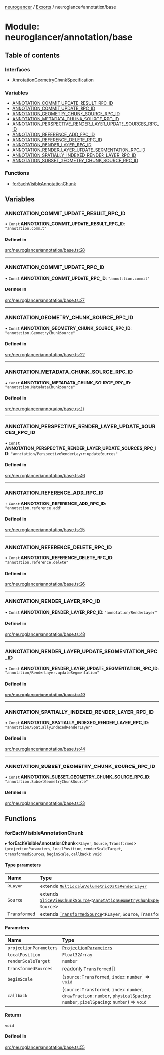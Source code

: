 [neuroglancer](../README.md) / [Exports](../modules.md) / neuroglancer/annotation/base

# Module: neuroglancer/annotation/base

## Table of contents

### Interfaces

- [AnnotationGeometryChunkSpecification](../interfaces/neuroglancer_annotation_base.AnnotationGeometryChunkSpecification.md)

### Variables

- [ANNOTATION\_COMMIT\_UPDATE\_RESULT\_RPC\_ID](neuroglancer_annotation_base.md#annotation_commit_update_result_rpc_id)
- [ANNOTATION\_COMMIT\_UPDATE\_RPC\_ID](neuroglancer_annotation_base.md#annotation_commit_update_rpc_id)
- [ANNOTATION\_GEOMETRY\_CHUNK\_SOURCE\_RPC\_ID](neuroglancer_annotation_base.md#annotation_geometry_chunk_source_rpc_id)
- [ANNOTATION\_METADATA\_CHUNK\_SOURCE\_RPC\_ID](neuroglancer_annotation_base.md#annotation_metadata_chunk_source_rpc_id)
- [ANNOTATION\_PERSPECTIVE\_RENDER\_LAYER\_UPDATE\_SOURCES\_RPC\_ID](neuroglancer_annotation_base.md#annotation_perspective_render_layer_update_sources_rpc_id)
- [ANNOTATION\_REFERENCE\_ADD\_RPC\_ID](neuroglancer_annotation_base.md#annotation_reference_add_rpc_id)
- [ANNOTATION\_REFERENCE\_DELETE\_RPC\_ID](neuroglancer_annotation_base.md#annotation_reference_delete_rpc_id)
- [ANNOTATION\_RENDER\_LAYER\_RPC\_ID](neuroglancer_annotation_base.md#annotation_render_layer_rpc_id)
- [ANNOTATION\_RENDER\_LAYER\_UPDATE\_SEGMENTATION\_RPC\_ID](neuroglancer_annotation_base.md#annotation_render_layer_update_segmentation_rpc_id)
- [ANNOTATION\_SPATIALLY\_INDEXED\_RENDER\_LAYER\_RPC\_ID](neuroglancer_annotation_base.md#annotation_spatially_indexed_render_layer_rpc_id)
- [ANNOTATION\_SUBSET\_GEOMETRY\_CHUNK\_SOURCE\_RPC\_ID](neuroglancer_annotation_base.md#annotation_subset_geometry_chunk_source_rpc_id)

### Functions

- [forEachVisibleAnnotationChunk](neuroglancer_annotation_base.md#foreachvisibleannotationchunk)

## Variables

### ANNOTATION\_COMMIT\_UPDATE\_RESULT\_RPC\_ID

• `Const` **ANNOTATION\_COMMIT\_UPDATE\_RESULT\_RPC\_ID**: ``"annotation.commit"``

#### Defined in

[src/neuroglancer/annotation/base.ts:28](https://github.com/ActiveBrainAtlas2/neuroglancer/blob/034b457d/src/neuroglancer/annotation/base.ts#L28)

___

### ANNOTATION\_COMMIT\_UPDATE\_RPC\_ID

• `Const` **ANNOTATION\_COMMIT\_UPDATE\_RPC\_ID**: ``"annotation.commit"``

#### Defined in

[src/neuroglancer/annotation/base.ts:27](https://github.com/ActiveBrainAtlas2/neuroglancer/blob/034b457d/src/neuroglancer/annotation/base.ts#L27)

___

### ANNOTATION\_GEOMETRY\_CHUNK\_SOURCE\_RPC\_ID

• `Const` **ANNOTATION\_GEOMETRY\_CHUNK\_SOURCE\_RPC\_ID**: ``"annotation.GeometryChunkSource"``

#### Defined in

[src/neuroglancer/annotation/base.ts:22](https://github.com/ActiveBrainAtlas2/neuroglancer/blob/034b457d/src/neuroglancer/annotation/base.ts#L22)

___

### ANNOTATION\_METADATA\_CHUNK\_SOURCE\_RPC\_ID

• `Const` **ANNOTATION\_METADATA\_CHUNK\_SOURCE\_RPC\_ID**: ``"annotation.MetadataChunkSource"``

#### Defined in

[src/neuroglancer/annotation/base.ts:21](https://github.com/ActiveBrainAtlas2/neuroglancer/blob/034b457d/src/neuroglancer/annotation/base.ts#L21)

___

### ANNOTATION\_PERSPECTIVE\_RENDER\_LAYER\_UPDATE\_SOURCES\_RPC\_ID

• `Const` **ANNOTATION\_PERSPECTIVE\_RENDER\_LAYER\_UPDATE\_SOURCES\_RPC\_ID**: ``"annotation/PerspectiveRenderLayer:updateSources"``

#### Defined in

[src/neuroglancer/annotation/base.ts:46](https://github.com/ActiveBrainAtlas2/neuroglancer/blob/034b457d/src/neuroglancer/annotation/base.ts#L46)

___

### ANNOTATION\_REFERENCE\_ADD\_RPC\_ID

• `Const` **ANNOTATION\_REFERENCE\_ADD\_RPC\_ID**: ``"annotation.reference.add"``

#### Defined in

[src/neuroglancer/annotation/base.ts:25](https://github.com/ActiveBrainAtlas2/neuroglancer/blob/034b457d/src/neuroglancer/annotation/base.ts#L25)

___

### ANNOTATION\_REFERENCE\_DELETE\_RPC\_ID

• `Const` **ANNOTATION\_REFERENCE\_DELETE\_RPC\_ID**: ``"annotation.reference.delete"``

#### Defined in

[src/neuroglancer/annotation/base.ts:26](https://github.com/ActiveBrainAtlas2/neuroglancer/blob/034b457d/src/neuroglancer/annotation/base.ts#L26)

___

### ANNOTATION\_RENDER\_LAYER\_RPC\_ID

• `Const` **ANNOTATION\_RENDER\_LAYER\_RPC\_ID**: ``"annotation/RenderLayer"``

#### Defined in

[src/neuroglancer/annotation/base.ts:48](https://github.com/ActiveBrainAtlas2/neuroglancer/blob/034b457d/src/neuroglancer/annotation/base.ts#L48)

___

### ANNOTATION\_RENDER\_LAYER\_UPDATE\_SEGMENTATION\_RPC\_ID

• `Const` **ANNOTATION\_RENDER\_LAYER\_UPDATE\_SEGMENTATION\_RPC\_ID**: ``"annotation/RenderLayer.updateSegmentation"``

#### Defined in

[src/neuroglancer/annotation/base.ts:49](https://github.com/ActiveBrainAtlas2/neuroglancer/blob/034b457d/src/neuroglancer/annotation/base.ts#L49)

___

### ANNOTATION\_SPATIALLY\_INDEXED\_RENDER\_LAYER\_RPC\_ID

• `Const` **ANNOTATION\_SPATIALLY\_INDEXED\_RENDER\_LAYER\_RPC\_ID**: ``"annotation/SpatiallyIndexedRenderLayer"``

#### Defined in

[src/neuroglancer/annotation/base.ts:44](https://github.com/ActiveBrainAtlas2/neuroglancer/blob/034b457d/src/neuroglancer/annotation/base.ts#L44)

___

### ANNOTATION\_SUBSET\_GEOMETRY\_CHUNK\_SOURCE\_RPC\_ID

• `Const` **ANNOTATION\_SUBSET\_GEOMETRY\_CHUNK\_SOURCE\_RPC\_ID**: ``"annotation.SubsetGeometryChunkSource"``

#### Defined in

[src/neuroglancer/annotation/base.ts:23](https://github.com/ActiveBrainAtlas2/neuroglancer/blob/034b457d/src/neuroglancer/annotation/base.ts#L23)

## Functions

### forEachVisibleAnnotationChunk

▸ **forEachVisibleAnnotationChunk**<`RLayer`, `Source`, `Transformed`\>(`projectionParameters`, `localPosition`, `renderScaleTarget`, `transformedSources`, `beginScale`, `callback`): `void`

#### Type parameters

| Name | Type |
| :------ | :------ |
| `RLayer` | extends [`MultiscaleVolumetricDataRenderLayer`](../interfaces/neuroglancer_sliceview_base.MultiscaleVolumetricDataRenderLayer.md) |
| `Source` | extends [`SliceViewChunkSource`](../interfaces/neuroglancer_sliceview_base.SliceViewChunkSource.md)<[`AnnotationGeometryChunkSpecification`](../interfaces/neuroglancer_annotation_base.AnnotationGeometryChunkSpecification.md), `Source`\> |
| `Transformed` | extends [`TransformedSource`](../interfaces/neuroglancer_sliceview_base.TransformedSource.md)<`RLayer`, `Source`, `Transformed`\> |

#### Parameters

| Name | Type |
| :------ | :------ |
| `projectionParameters` | [`ProjectionParameters`](../classes/neuroglancer_projection_parameters.ProjectionParameters.md) |
| `localPosition` | `Float32Array` |
| `renderScaleTarget` | `number` |
| `transformedSources` | readonly `Transformed`[] |
| `beginScale` | (`source`: `Transformed`, `index`: `number`) => `void` |
| `callback` | (`source`: `Transformed`, `index`: `number`, `drawFraction`: `number`, `physicalSpacing`: `number`, `pixelSpacing`: `number`) => `void` |

#### Returns

`void`

#### Defined in

[src/neuroglancer/annotation/base.ts:55](https://github.com/ActiveBrainAtlas2/neuroglancer/blob/034b457d/src/neuroglancer/annotation/base.ts#L55)

